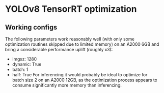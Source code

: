 # YOLOv8 TensorRT optimization
## Working configs
The following parameters work reasonably well (with only some optimization routines skipped due to limited memory) on an A2000 6GB
and bring a considerable performance uplift (roughly x3):
- imgsz: 1280
- dynamic: True
- batch: 1
- half: True
For inferencing it would probably be ideal to optimize for batch size 2 on an A2000 12GB,
as the optimization process appears to consume significantly more memory than inferencing.